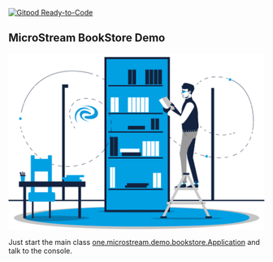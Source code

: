 [![Gitpod Ready-to-Code](https://img.shields.io/badge/Gitpod-ready--to--code-blue?logo=gitpod)](https://gitpod.io/#https://github.com/microstream-one/bookstore-demo)

## MicroStream BookStore Demo

![BookStore Demo](src/main/resources/META-INF/resources/frontend/images/bookstoredemo.svg?raw=true)

Just start the main class [one.microstream.demo.bookstore.Application](src/main/java/one/microstream/demo/bookstore/Application.java) and talk to the console.
